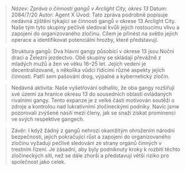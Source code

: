 > _Název: Zpráva o činnosti gangů v Arclight City, okres 13_
> Datum: 2084/7/20
> Autor: Agent X
> Úvod:
> Tato zpráva podrobně popisuje nedávná zjištění týkající se činnosti gangů v okrese 13 Arclight City. Naše tým tyto skupiny pečlivě sledoval kvůli jejich rostoucímu vlivu a zapojení do organizovaného zločinu. Cílem je přinést na světlo jejich operace a identifikovat potenciální hrozby, které představují.

> Struktura gangů:
> Dva hlavní gangy působící v okrese 13 jsou Noční draci a Železní jezdectvo. Obě skupiny se skládají převážně z mladých mužů a žen ve věku 16–25 let. Jejich vedení je decentralizované, s několika vůdci řídícími různé aspekty jejich činnosti. Patří sem pašování drog, výpalné a kybernetický zločin.

> Nedávná aktivita:
> Naše vyšetřování odhalilo, že oba gangy rozšiřují své území za hranice okresu 13 do sousedních oblastí ovládaných rivalními gangy. Tento expanze je z velké části motivován soutěží o zdroje a kontrolou nad lukrativními zločineckými podniky. Navíc jsme pozorovali zvýšené násilí mezi členy, jak se snaží získat prominenci ve svých respektive gangech.

> Závěr:
> I když žádný z gangů nehrozí okamžitým ohrožením národní bezpečnosti, jejich pokračující růst a zapojení do organizovaného zločinu vyžadují pečlivé sledování ze strany orgánů činných v trestním řízení. Je zásadní, aby byly podniknuty kroky k rozbití těchto zločineckých sítí, než se dále zhorší a představují větší riziko pro společnost jako celek.
